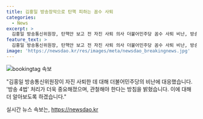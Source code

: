 ```yaml
---
title: 김홍일 방송장악으로 탄핵 피하는 꼼수 사퇴
categories:
  - News
excerpt: >
  김홍일 방송통신위원장, 탄핵안 보고 전 자진 사퇴 의사 더불어민주당 꼼수 사퇴 비난, 방송 4법 처리 명분으로 방침. 민주당 대변인 윤석열 정권이 천년만년 집권하는 게 아니라며 방송4법은 공영방송의 독립성을 유지하자는 법안인 만큼 대통령도 거부권을 쓰지 않았으면 좋겠다고 말했다.
feature_text: >
  김홍일 방송통신위원장, 탄핵안 보고 전 자진 사퇴 의사 더불어민주당 꼼수 사퇴 비난, 방송 4법 처리 명분으로 방침. 민주당 대변인 윤석열 정권이 천년만년 집권하는 게 아니라며 방송4법은 공영방송의 독립성을 유지하자는 법안인 만큼 대통령도 거부권을 쓰지 않았으면 좋겠다고 말했다.
image: 'https://newsdao.kr/res/images/meta/newsdao_breakingnews.jpg'
---
```


<p><img src="https://newsdao.kr/res/images/meta/newsdao_breakingnews.jpg" alt="bookingtag 속보" /></p>

<p>"김홍일 방송통신위원장이 자진 사퇴한 데 대해 더불어민주당의 비난에 대응했습니다. '방송 4법' 처리가 더욱 중요해졌으며, 관철해야 한다는 방침을 밝혔습니다. 이에 대해 더 알아보도록 하겠습니다."</p>
실시간 뉴스 속보는, <a href="https://newsdao.kr" rel="dofollow">https://newsdao.kr</a>


